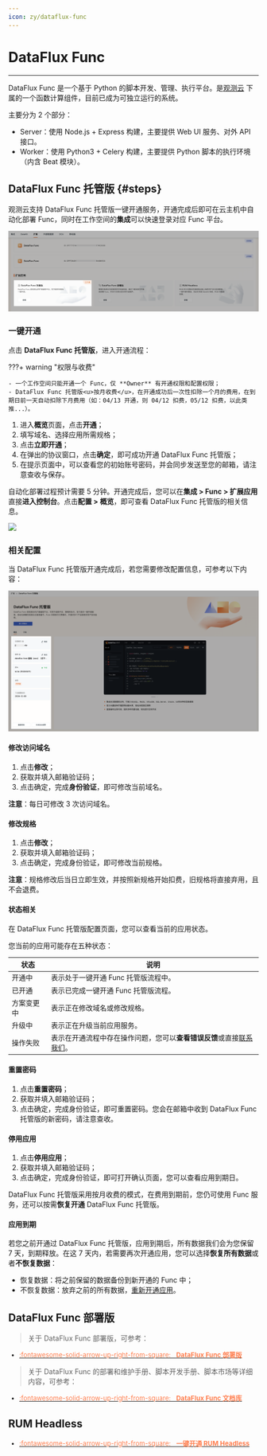 ```yaml
---
icon: zy/dataflux-func
---
```


# DataFlux Func
---

<!--
???- quote "更新日志"

    **2023.9.21**：DataFlux Func 托管版和 RUM Headless 现支持海外站点：俄勒冈，法兰克福，新加坡。
-->
DataFlux Func 是一个基于 Python 的脚本开发、管理、执行平台。是[观测云](https://guance.com/) 下属的一个函数计算组件，目前已成为可独立运行的系统。

主要分为 2 个部分：

- Server：使用 Node.js + Express 构建，主要提供 Web UI 服务、对外 API 接口。
- Worker：使用 Python3 + Celery 构建，主要提供 Python 脚本的执行环境（内含 Beat 模块）。


## DataFlux Func 托管版 {#steps}

观测云支持 DataFlux Func 托管版一键开通服务，开通完成后即可在云主机中自动化部署 Func，同时在工作空间的**集成**可以快速登录对应 Func 平台。

![](img/automata-1.png)

### 一键开通

点击 **DataFlux Func 托管版**，进入开通流程：

???+ warning "权限与收费"

    - 一个工作空间只能开通一个 Func，仅 **Owner** 有开通权限和配置权限；  
    - DataFlux Func 托管版<u>按月收费</u>，在开通成功后一次性扣除一个月的费用，在到期日前一天自动扣除下月费用（如：04/13 开通，则 04/12 扣费，05/12 扣费，以此类推...）。

1. 进入**概览**页面，点击**开通**；
2. 填写域名、选择应用所需规格；
3. 点击**立即开通**；       
3. 在弹出的协议窗口，点击**确定**，即可成功开通 DataFlux Func 托管版；
4. 在提示页面中，可以查看您的初始账号密码，并会同步发送至您的邮箱，请注意查收与保存。     

自动化部署过程预计需要 5 分钟。开通完成后，您可以在**集成 > Func > 扩展应用**直接**进入控制台**。点击**配置 > 概览**，即可查看 DataFlux Func 托管版的相关信息。

<!--
![](img/automata.png)
-->
![](img/automata-2.png)

### 相关配置

当 DataFlux Func 托管版开通完成后，若您需要修改配置信息，可参考以下内容：

![](img/automata-3.png)

#### 修改访问域名

1. 点击**修改**；
2. 获取并填入邮箱验证码；
3. 点击确定，完成**身份验证**，即可修改当前域名。

**注意**：每日可修改 3 次访问域名。


#### 修改规格

1. 点击**修改**；
2. 获取并填入邮箱验证码；
3. 点击确定，完成身份验证，即可修改当前规格。

**注意**：规格修改后当日立即生效，并按照新规格开始扣费，旧规格将直接弃用，且不会退费。


#### 状态相关

在 DataFlux Func 托管版配置页面，您可以查看当前的应用状态。

您当前的应用可能存在五种状态：

| 状态      | 说明            |
| ----------- | ------------- |
| 开通中      | 表示处于一键开通 Func 托管版流程中。             |
| 已开通      | 表示已完成一键开通 Func 托管版流程。             |
| 方案变更中      | 表示正在修改域名或修改规格。              |
| 升级中      | 表示正在升级当前应用服务。               |
| 操作失败      | 表示在开通流程中存在操作问题，您可以**查看错误反馈**或直接[联系我们](https://www.guance.com/aboutUs/introduce#contact)。           |

#### 重置密码

1. 点击**重置密码**；
2. 获取并填入邮箱验证码；
3. 点击确定，完成身份验证，即可重置密码。您会在邮箱中收到 DataFlux Func 托管版的新密码，请注意查收。


#### 停用应用

1. 点击**停用应用**；
2. 获取并填入邮箱验证码；
3. 点击确定，完成身份验证，即可打开确认页面，您可以查看应用到期日。

DataFlux Func 托管版采用按月收费的模式，在费用到期前，您仍可使用 Func 服务，还可以按需**恢复开通** DataFlux Func 托管版。


#### 应用到期

若您之前开通过 DataFlux Func 托管版，应用到期后，所有数据我们会为您保留 7 天，到期释放。在这 7 天内，若需要再次开通应用，您可以选择**恢复所有数据**或者**不恢复数据**：

- 恢复数据：将之前保留的数据备份到新开通的 Func 中；  
- 不恢复数据：放弃之前的所有数据，[重新开通应用](#steps)。

## DataFlux Func 部署版

> 关于 DataFlux Func 部署版，可参考：

<font size=2>

<div class="grid cards" markdown>

- [<font color="coral"> :fontawesome-solid-arrow-up-right-from-square: &nbsp; __DataFlux Func 部署版__ </font>](https://func.guance.com/doc/maintenance-guide-requirement/)

</div>

</font>

> 关于 DataFlux Func 的部署和维护手册、脚本开发手册、脚本市场等详细内容，可参考：

<font size=2>

<div class="grid cards" markdown>

- [<font color="coral"> :fontawesome-solid-arrow-up-right-from-square: &nbsp; __DataFlux Func 文档库__ </font>](https://func.guance.com/doc/)


</div>

</font>

## RUM Headless

<font size=2>

<div class="grid cards" markdown>

- [<font color="coral"> :fontawesome-solid-arrow-up-right-from-square: &nbsp; __一键开通 RUM Headless__ </font>](./headless.md)


</div>

</font>